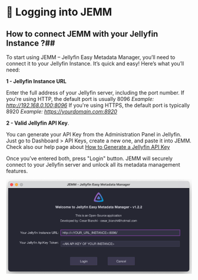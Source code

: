 # 🔐 Logging into JEMM

## How to connect JEMM with your Jellyfin Instance ?##
To start using JEMM – Jellyfin Easy Metadata Manager, you’ll need to connect it to your Jellyfin Instance. It’s quick and easy! Here’s what you’ll need:

**1 - Jellyfin Instance URL** 

Enter the full address of your Jellyfin server, including the port number.
    If you're using HTTP, the default port is usually 8096 *Example: http://192.168.0.100:8096* 
    If you're using HTTPS, the default port is typically 8920 *Example: https://yourdomain.com:8920*



**2 - Valid Jellyfin API Key**. 

You can generate your API Key from the Administration Panel in Jellyfin. Just go to Dashboard > API Keys, create a new one, and paste it into JEMM. Check also our help page about [How to Generate a Jellyfin API Key](/about/requirements/#jellyfin-api-key)

Once you’ve entered both, press "Login" button. JEMM will securely connect to your Jellyfin server and unlock all its metadata management features.

![Here's an example of JEMM Login Window](https://github.com/CesarBianchi/JellyfinEasyMetadataManager/blob/main/docs/jemmdocs/docs/images/LoginForm.png?raw=true)